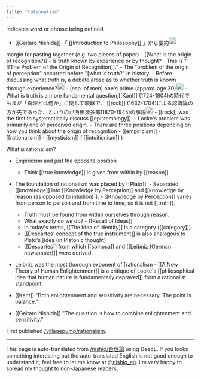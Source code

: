```yaml
---
title: "rationalism"
---
```


indicates word or phrase being defined

- [[Geitaro Nishida]] 「 [[Introduction to Philosophy]] 」から要約<img src='https://scrapbox.io/api/pages/villagepump/nishio/icon' alt='/villagepump/nishio.icon' height="19.5"/>

margin for pasting together (e.g. two pieces of paper)
    - [[What is the origin of recognition?]]
    - Is truth known by experience or by thought?
    - This is "[[The Problem of the Origin of Recognition]]."
    - The "problem of the origin of perception" occurred before "[what is truth?" in history.
        - Before discussing what truth is, a debate arose as to whether truth is known through experience?<img src='https://scrapbox.io/api/pages/villagepump/基素/icon' alt='/villagepump/基素.icon' height="19.5"/>
        - (esp. of men) one's prime (approx. age 30)<img src='https://scrapbox.io/api/pages/villagepump/nishio/icon' alt='/villagepump/nishio.icon' height="19.5"/>
            - What is truth is a more fundamental question,[[Kant]] (1724-1804)の時代でもまだ「真理とは何か」に関して曖昧で、 [[rock]] (1632-1704)による認識論の方が先であった、というのが西田幾多郎(1870-1945)の解説<img src='https://scrapbox.io/api/pages/villagepump/nishio/icon' alt='/villagepump/nishio.icon' height="19.5"/>
        - [[rock]] was the first to systematically discuss [[epistemology]].
    - Locke's problem was primarily one of perceived origin.
    - There are three positions depending on how you think about the origin of recognition
            - [[empiricism]]
            - [[rationalism]]
            - [[mysticism]] ( [[intuitionism]] )

What is rationalism?
- Empiricism and just the opposite position
    - Think [[true knowledge]] is given from within by [[reason]].
- The foundation of rationalism was placed by [[Plato]].
        - Separated [[knowledge]] into [[Knowledge by Perception]] and [[knowledge by reason (as opposed to intuition)]].
        - [[Knowledge by Perception]] varies from person to person and from time to time, so it is not [[truth]].
    - Truth must be found from within ourselves through reason.
    - What exactly do we do?
            - [[Recall of Ideas]]
    - In today's terms, [[The Idea of Identity]] is a category ([[category]]).
    - [[Descartes' concept of the true instrument]] is also analogous to Plato's [idea (in Platonic thought)
    - [[Descartes]] from which [[spinosa]] and [[Leibniz (German newspaper)]] were derived.
- Leibniz was the most thorough exponent of [rationalism
        - [[A New Theory of Human Enlightenment]] is a critique of Locke's [[philosophical idea that human nature is fundamentally depraved]] from a rationalist standpoint.

- [[Kant]] "Both enlightenment and sensitivity are necessary. The point is balance."
- [[Geitaro Nishida]] "The question is how to combine enlightenment and sensitivity."

First published [/villagepump/rationalism](https://scrapbox.io/villagepump/rationalism).

---
This page is auto-translated from [/nishio/合理論](https://scrapbox.io/nishio/合理論) using DeepL. If you looks something interesting but the auto-translated English is not good enough to understand it, feel free to let me know at [@nishio_en](https://twitter.com/nishio_en). I'm very happy to spread my thought to non-Japanese readers.